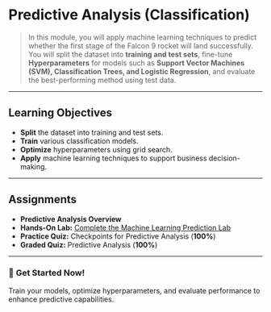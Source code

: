 # Predictive Analysis (Classification)  

> In this module, you will apply machine learning techniques to predict whether the first stage of the Falcon 9 rocket will land successfully. You will split the dataset into **training and test sets**, fine-tune **Hyperparameters** for models such as **Support Vector Machines (SVM), Classification Trees, and Logistic Regression**, and evaluate the best-performing method using test data.

---

## Learning Objectives  
- **Split** the dataset into training and test sets.  
- **Train** various classification models.  
- **Optimize** hyperparameters using grid search.  
- **Apply** machine learning techniques to support business decision-making.  

---

## Assignments  
- **Predictive Analysis Overview**  
- **Hands-On Lab:** [Complete the Machine Learning Prediction Lab](https://github.com/KailaniBailey/IBM-Data-Science-Professional-Certificate/blob/main/10.%20Applied%20Data%20Science%20Capstone/Week%204%3A%20Predictive%20Analysis%20(Classification)/Machine%20Learning%20Prediction.ipynb)  
- **Practice Quiz:** Checkpoints for Predictive Analysis (**100%**)  
- **Graded Quiz:** Predictive Analysis (**100%**)  

---

### 🚀 **Get Started Now!**  
Train your models, optimize hyperparameters, and evaluate performance to enhance predictive capabilities.  

